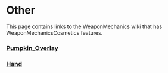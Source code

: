# Other

This page contains links to the WeaponMechanics wiki that has WeaponMechanicsCosmetics features.

### [Pumpkin\_Overlay](https://github.com/WeaponMechanics/MechanicsMain/wiki/Scoping#pumpkin\_overlay-truefalse)

### [Hand](https://github.com/WeaponMechanics/MechanicsMain/wiki/Skins#hand-skin)
